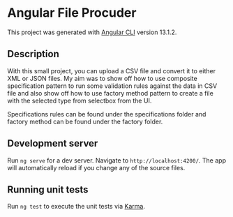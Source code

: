 # Angular File Procuder

This project was generated with [Angular CLI](https://github.com/angular/angular-cli) version 13.1.2.

## Description
With this small project, you can upload a CSV file and convert it to either XML or JSON files.
My aim was to show off how to use composite specification pattern to run some validation rules against the data in CSV file and also show off how to use factory method pattern to create a file with the selected type from selectbox from the UI.

Specifications rules can be found under the specifications folder and factory method can be found under the factory folder. 

## Development server

Run `ng serve` for a dev server. Navigate to `http://localhost:4200/`. The app will automatically reload if you change any of the source files.

## Running unit tests

Run `ng test` to execute the unit tests via [Karma](https://karma-runner.github.io).
